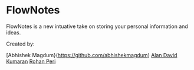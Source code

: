 # FlowNotes

FlowNotes is a new intuative take on storing your personal information and ideas. 

Created by:

[Abhishek Magdum}(https://github.com/abhishekmagdum)
[Alan David Kumaran](https://github.com/AlanDavid99)
[Rohan Peri](https://github.com/rohanperi)
